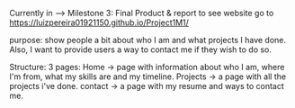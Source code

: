 Currently in --> Milestone 3: Final Product & report
to see website go to https://luizpereira01921150.github.io/Project1M1/

purpose: show people a bit about who I am and what projects I have done. Also, I want to provide users a way to contact me if they wish to do so.

Structure:
3 pages: 
  Home -> page with information about who I am, where I'm from, what my skills are and my timeline.
  Projects -> a page with all the projects i've done.
  contact -> a page with my resume and ways to contact me.
